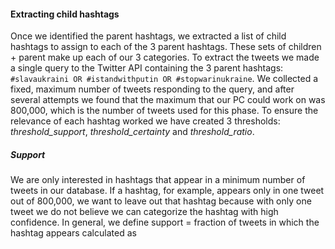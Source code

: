#### Extracting child hashtags
Once we identified the parent hashtags, we extracted a list of child hashtags to assign to each of the 3 parent hashtags. These sets of children + parent make up each of our 3 categories.
To extract the tweets we made a single query to the Twitter API containing the 3 parent hashtags: `#slavaukraini OR #istandwithputin OR #stopwarinukraine`. We collected a fixed, maximum number of tweets responding to the query, and after several attempts we found that the maximum that our PC could work on was 800,000, which is the number of tweets used for this phase. 
To ensure the relevance of each hashtag worked we have created 3 thresholds: *threshold_support*, *threshold_certainty* and *threshold_ratio*. 

##### Support
We are only interested in hashtags that appear in a minimum number of tweets in our database. If a hashtag, for example, appears only in one tweet out of 800,000, we want to leave out that hashtag because with only one tweet we do not believe we can categorize the hashtag with high confidence. In general, we define support = fraction of tweets in which the hashtag appears calculated as

